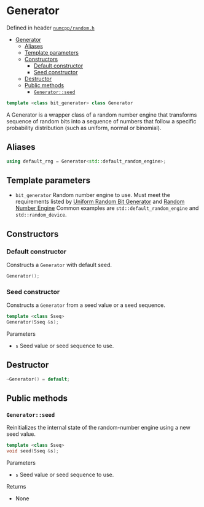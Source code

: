 # Generator

Defined in header [`numcpp/random.h`](/include/numcpp/random.h)

- [Generator](#generator)
  - [Aliases](#aliases)
  - [Template parameters](#template-parameters)
  - [Constructors](#constructors)
    - [Default constructor](#default-constructor)
    - [Seed constructor](#seed-constructor)
  - [Destructor](#destructor)
  - [Public methods](#public-methods)
    - [`Generator::seed`](#generatorseed)

```cpp
template <class bit_generator> class Generator
```
A Generator is a wrapper class of a random number engine that transforms
sequence of random bits into a sequence of numbers that follow a specific
probability distribution (such as uniform, normal or binomial).

## Aliases

```cpp
using default_rng = Generator<std::default_random_engine>;
```

## Template parameters

* `bit_generator` Random number engine to use. Must meet the requirements
listed by [Uniform Random Bit Generator](https://en.cppreference.com/w/cpp/named_req/UniformRandomBitGenerator)
and [Random Number Engine](https://en.cppreference.com/w/cpp/named_req/RandomNumberEngine)
Common examples are `std::default_random_engine` and `std::random_device`.

## Constructors

### Default constructor

Constructs a `Generator` with default seed.
```cpp
Generator();
```

### Seed constructor

Constructs a `Generator` from a seed value or a seed sequence.
```cpp
template <class Sseq>
Generator(Sseq &s);
```

Parameters

* `s` Seed value or seed sequence to use.

## Destructor

```cpp
~Generator() = default;
```

## Public methods

### `Generator::seed`

Reinitializes the internal state of the random-number engine using a new seed value.
```cpp
template <class Sseq>
void seed(Sseq &s);
```

Parameters

* `s` Seed value or seed sequence to use.

Returns

* None
